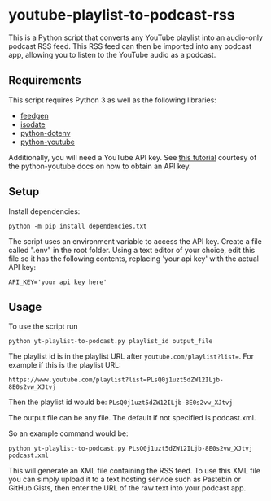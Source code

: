 # youtube-playlist-to-podcast-rss
This is a Python script that converts any YouTube playlist into an audio-only podcast RSS feed. This RSS feed can then be imported into any podcast app, allowing you to listen to the YouTube audio as a podcast.

## Requirements
This script requires Python 3 as well as the following libraries:

- [feedgen](https://pypi.org/project/feedgen/)
- [isodate](https://pypi.org/project/isodate/)
- [python-dotenv](https://pypi.org/project/python-dotenv)
- [python-youtube](https://pypi.org/project/python-youtube)

Additionally, you will need a YouTube API key. See [this tutorial](https://sns-sdks.lkhardy.cn/python-youtube/getting_started/) courtesy of the python-youtube docs on how to obtain an API key.

## Setup
Install dependencies:

```python -m pip install dependencies.txt```

The script uses an environment variable to access the API key. Create a file called ".env" in the root folder. Using a text editor of your choice, edit this file so it has the following contents, replacing 'your api key' with the actual API key:

```API_KEY='your api key here'```

## Usage
To use the script run

```python yt-playlist-to-podcast.py playlist_id output_file```

The playlist id is in the playlist URL after ```youtube.com/playlist?list=```. For example if this is the playlist URL: 

```https://www.youtube.com/playlist?list=PLsQ0j1uzt5dZW12ILjb-8E0s2vw_XJtvj```

Then the playlist id would be:
```PLsQ0j1uzt5dZW12ILjb-8E0s2vw_XJtvj```

The output file can be any file. The default if not specified is podcast.xml.

So an example command would be:

```python yt-playlist-to-podcast.py PLsQ0j1uzt5dZW12ILjb-8E0s2vw_XJtvj podcast.xml```

This will generate an XML file containing the RSS feed. To use this XML file you can simply upload it to a text hosting service such as Pastebin or GitHub Gists, then enter the URL of the raw text into your podcast app.
